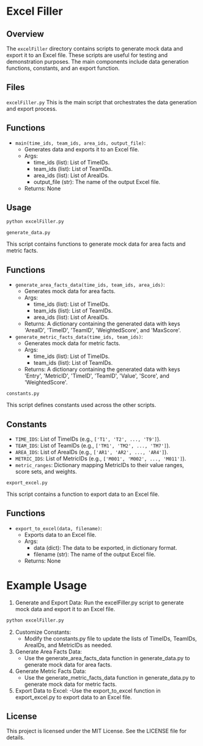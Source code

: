# Excel Filler

## Overview

The `excelFiller` directory contains scripts to generate mock data and export it to an Excel file. These scripts are useful for testing and demonstration purposes. The main components include data generation functions, constants, and an export function.

## Files

`excelFiller.py`
This is the main script that orchestrates the data generation and export process.

## Functions

- `main(time_ids, team_ids, area_ids, output_file)`:
  - Generates data and exports it to an Excel file.
  - Args:
    - time_ids (list): List of TimeIDs.
    - team_ids (list): List of TeamIDs.
    - area_ids (list): List of AreaIDs.
    - output_file (str): The name of the output Excel file.
  - Returns: None

## Usage

```bash
python excelFiller.py
```

`generate_data.py`

This script contains functions to generate mock data for area facts and metric facts.

## Functions

- `generate_area_facts_data(time_ids, team_ids, area_ids)`:
  - Generates mock data for area facts.
  - Args:
    - time_ids (list): List of TimeIDs.
    - team_ids (list): List of TeamIDs.
    - area_ids (list): List of AreaIDs.
  - Returns: A dictionary containing the generated data with keys 'AreaID', 'TimeID', 'TeamID', 'WeightedScore', and 'MaxScore'.
- `generate_metric_facts_data(time_ids, team_ids)`:
  - Generates mock data for metric facts.
  - Args:
    - time_ids (list): List of TimeIDs.
    - team_ids (list): List of TeamIDs.
  - Returns: A dictionary containing the generated data with keys 'Entry', 'MetricID', 'TimeID', 'TeamID', 'Value', 'Score', and 'WeightedScore'.

`constants.py`

This script defines constants used across the other scripts.

## Constants

- `TIME_IDS`: List of TimeIDs (e.g., `['T1', 'T2', ..., 'T9']`).
- `TEAM_IDS`: List of TeamIDs (e.g., `['TM1', 'TM2', ..., 'TM7']`).
- `AREA_IDS`: List of AreaIDs (e.g., `['AR1', 'AR2', ..., 'AR4']`).
- `METRIC_IDS`: List of MetricIDs (e.g., `['M001', 'M002', ..., 'M011']`).
- `metric_ranges`: Dictionary mapping MetricIDs to their value ranges, score sets, and weights.

`export_excel.py`

This script contains a function to export data to an Excel file.

## Functions

- `export_to_excel(data, filename)`:
  - Exports data to an Excel file.
  - Args:
    - data (dict): The data to be exported, in dictionary format.
    - filename (str): The name of the output Excel file.
  - Returns: None

# Example Usage

1. Generate and Export Data:
   Run the excelFiller.py script to generate mock data and export it to an Excel file.

```bash
python excelFiller.py
```

2. Customize Constants:
   - Modify the constants.py file to update the lists of TimeIDs, TeamIDs, AreaIDs, and MetricIDs as needed.
3. Generate Area Facts Data:
   - Use the generate_area_facts_data function in generate_data.py to generate mock data for area facts.
4. Generate Metric Facts Data:
   - Use the generate_metric_facts_data function in generate_data.py to generate mock data for metric facts.
5. Export Data to Excel:
   -Use the export_to_excel function in export_excel.py to export data to an Excel file.

## License

This project is licensed under the MIT License. See the LICENSE file for details.
